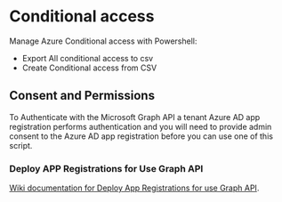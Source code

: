 # Conditional access
Manage Azure Conditional access with Powershell:
* Export All conditional access to csv
* Create Conditional access from CSV

## Consent and Permissions

To Authenticate with the Microsoft Graph API a tenant Azure AD app registration performs authentication and you will need to provide admin consent to the Azure AD app registration before you can use one of this script.

### Deploy APP Registrations for Use Graph API  
[Wiki documentation for Deploy App Registrations for use Graph API](https://github.com/gbatteux/Conditionalaccess/wiki/Configure-Azure-APP-registration-for-use-graph-API).
